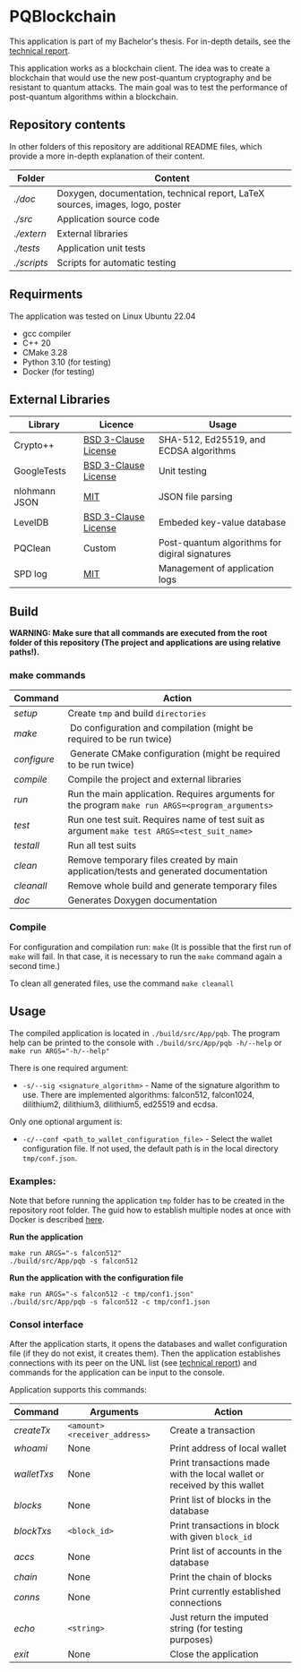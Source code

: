 # PQBlockchain

This application is part of my Bachelor's thesis. For in-depth details, see the [technical report](/doc/thesis/Thesis.pdf).

This application works as a blockchain client. The idea was to create a blockchain that would use the new post-quantum cryptography and be resistant to quantum attacks. The main goal was to test the performance of post-quantum algorithms within a blockchain.


## Repository contents

In other folders of this repository are additional README files, which provide a more in-depth explanation of their content.

|**Folder** | **Content**|
|---|---|
| _./doc_ | Doxygen, documentation, technical report, LaTeX sources, images, logo, poster |
| _./src_ | Application source code |
| _./extern_ | External libraries |
| _./tests_ | Application unit tests|
| _./scripts_ | Scripts for automatic testing |


## Requirments

The application was tested on Linux Ubuntu 22.04

+ gcc compiler
+ C++ 20
+ CMake 3.28
+ Python 3.10 (for testing)
+ Docker (for testing)

## External Libraries

|**Library** | **Licence** | **Usage** |
|---|---|---|
| Crypto++ | [BSD 3-Clause License](./extern/cryptopp-cmake/LICENSE) | SHA-512, Ed25519, and ECDSA algorithms |
| GoogleTests | [BSD 3-Clause License](./extern/googletest/LICENSE) | Unit testing |
| nlohmann JSON | [MIT](./extern/json/LICENSE.MIT) | JSON file parsing |
| LevelDB | [BSD 3-Clause License](./extern/LevelDB/LICENSE) | Embeded key-value database |
| PQClean | Custom | Post-quantum algorithms for digiral signatures |
| SPD log | [MIT](./extern/spdlog/LICENSE) | Management of application logs |


## Build

**WARNING: Make sure that all commands are executed from the root folder of this repository (The project and applications are using relative paths!).**

### make commands

|**Command** | **Action**|
|---|---|
| _setup_ | Create `tmp` and build `directories` |
| _make_ | Do configuration and compilation (might be required to be run twice) |
| _configure_ | Generate CMake configuration (might be required to be run twice) |
| _compile_ | Compile the project and external libraries |
| _run_ | Run the main application. Requires arguments for the program `make run ARGS=<program_arguments>` |
| _test_ | Run one test suit. Requires name of test suit as argument `make test ARGS=<test_suit_name>` |
| _testall_ | Run all test suits |
| _clean_ | Remove temporary files created by main application/tests and generated documentation |
| _cleanall_ | Remove whole build and generate temporary files |
| _doc_ | Generates Doxygen documentation |

### Compile

For configuration and compilation run: `make` (It is possible that the first run of `make` will fail. In that case, it is necessary to run the `make` command again a second time.)

To clean all generated files, use the command `make cleanall`


## Usage

The compiled application is located in `./build/src/App/pqb`. The program help can be printed to the console with `./build/src/App/pqb -h/--help` or `make run ARGS="-h/--help"`

There is one required argument:

+ `-s/--sig <signature_algorithm>` - Name of the signature algorithm to use. There are implemented algorithms: falcon512, falcon1024, dilithium2, dilithium3, dilithium5, ed25519 and ecdsa.

Only one optional argument is:

+ `-c/--conf <path_to_wallet_configuration_file>` - Select the wallet configuration file. If not used, the default path is in the local directory `tmp/conf.json`.


### Examples:

Note that before running the application `tmp` folder has to be created in the repository root folder. The guid how to establish multiple nodes at once with Docker is described [here](./scripts/README.md).

**Run the application**

`make run ARGS="-s falcon512"`  
`./build/src/App/pqb -s falcon512`

**Run the application with the configuration file**

`make run ARGS="-s falcon512 -c tmp/conf1.json"`  
`./build/src/App/pqb -s falcon512 -c tmp/conf1.json`


### Consol interface

After the application starts, it opens the databases and wallet configuration file (if they do not exist, it creates them). Then the application establishes connections with its peer on the UNL list (see [technical report](/doc/thesis/Thesis.pdf)) and commands for the application can be input to the console.

Application supports this commands:

|**Command** | **Arguments** | **Action**|
|---|---|---|
| _createTx_ | `<amount>` `<receiver_address>` | Create a transaction |
| _whoami_ | None | Print address of local wallet |
| _walletTxs_ | None | Print transactions made with the local wallet or received by this wallet |
| _blocks_ | None | Print list of blocks in the database |
| _blockTxs_ | `<block_id>` | Print transactions in block with given `block_id` |
| _accs_ | None | Print list of accounts in the database |
| _chain_ | None | Print the chain of blocks |
| _conns_ | None | Print currently established connections |
| _echo_ | `<string>` | Just return the imputed string (for testing purposes) |
| _exit_ | None | Close the application |